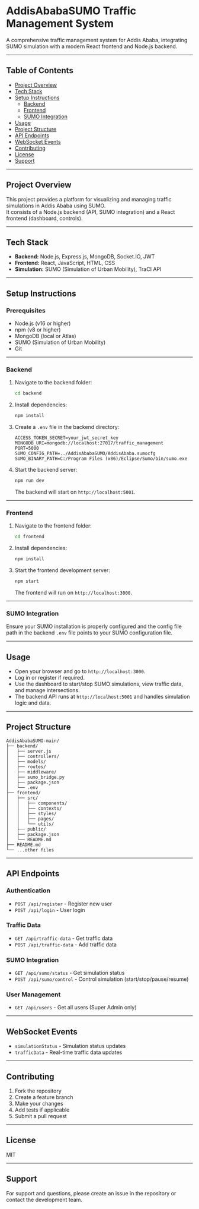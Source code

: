 # AddisAbabaSUMO Traffic Management System

A comprehensive traffic management system for Addis Ababa, integrating SUMO simulation with a modern React frontend and Node.js backend.

---

## Table of Contents

- [Project Overview](#project-overview)
- [Tech Stack](#tech-stack)
- [Setup Instructions](#setup-instructions)
  - [Backend](#backend)
  - [Frontend](#frontend)
  - [SUMO Integration](#sumo-integration)
- [Usage](#usage)
- [Project Structure](#project-structure)
- [API Endpoints](#api-endpoints)
- [WebSocket Events](#websocket-events)
- [Contributing](#contributing)
- [License](#license)
- [Support](#support)

---

## Project Overview

This project provides a platform for visualizing and managing traffic simulations in Addis Ababa using SUMO.  
It consists of a Node.js backend (API, SUMO integration) and a React frontend (dashboard, controls).

---

## Tech Stack

- **Backend:** Node.js, Express.js, MongoDB, Socket.IO, JWT
- **Frontend:** React, JavaScript, HTML, CSS
- **Simulation:** SUMO (Simulation of Urban Mobility), TraCI API

---

## Setup Instructions

### Prerequisites

- Node.js (v16 or higher)
- npm (v8 or higher)
- MongoDB (local or Atlas)
- SUMO (Simulation of Urban Mobility)
- Git

---

### Backend

1. Navigate to the backend folder:

   ```sh
   cd backend
   ```

2. Install dependencies:

   ```sh
   npm install
   ```

3. Create a `.env` file in the backend directory:

   ```env
   ACCESS_TOKEN_SECRET=your_jwt_secret_key
   MONGODB_URI=mongodb://localhost:27017/traffic_management
   PORT=5000
   SUMO_CONFIG_PATH=../AddisAbabaSUMO/AddisAbaba.sumocfg
   SUMO_BINARY_PATH=C:/Program Files (x86)/Eclipse/Sumo/bin/sumo.exe
   ```

4. Start the backend server:
   ```sh
   npm run dev
   ```
   The backend will start on `http://localhost:5001`.

---

### Frontend

1. Navigate to the frontend folder:

   ```sh
   cd frontend
   ```

2. Install dependencies:

   ```sh
   npm install
   ```

3. Start the frontend development server:
   ```sh
   npm start
   ```
   The frontend will run on `http://localhost:3000`.

---

### SUMO Integration

Ensure your SUMO installation is properly configured and the config file path in the backend `.env` file points to your SUMO configuration file.

---

## Usage

- Open your browser and go to `http://localhost:3000`.
- Log in or register if required.
- Use the dashboard to start/stop SUMO simulations, view traffic data, and manage intersections.
- The backend API runs at `http://localhost:5001` and handles simulation logic and data.

---

## Project Structure

```
AddisAbabaSUMO-main/
├── backend/
│   ├── server.js
│   ├── controllers/
│   ├── models/
│   ├── routes/
│   ├── middleware/
│   ├── sumo_bridge.py
│   ├── package.json
│   └── .env
├── frontend/
│   ├── src/
│   │   ├── components/
│   │   ├── contexts/
│   │   ├── styles/
│   │   ├── pages/
│   │   └── utils/
│   ├── public/
│   ├── package.json
│   └── README.md
├── README.md
└── ...other files
```

---

## API Endpoints

### Authentication

- `POST /api/register` - Register new user
- `POST /api/login` - User login

### Traffic Data

- `GET /api/traffic-data` - Get traffic data
- `POST /api/traffic-data` - Add traffic data

### SUMO Integration

- `GET /api/sumo/status` - Get simulation status
- `POST /api/sumo/control` - Control simulation (start/stop/pause/resume)

### User Management

- `GET /api/users` - Get all users (Super Admin only)

---

## WebSocket Events

- `simulationStatus` - Simulation status updates
- `trafficData` - Real-time traffic data updates

---

## Contributing

1. Fork the repository
2. Create a feature branch
3. Make your changes
4. Add tests if applicable
5. Submit a pull request

---

## License

MIT

---

## Support

For support and questions, please create an issue in the repository or contact the development team.

